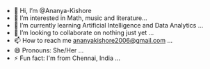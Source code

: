 - 👋 Hi, I’m @Ananya-Kishore
- 👀 I’m interested in Math, music and literature...
- 🌱 I’m currently learning Artificial Intelligence and Data Analytics ...
- 💞️ I’m looking to collaborate on nothing just yet ...
- 📫 How to reach me ananyakishore2006@gmail.com ...
- 😄 Pronouns: She/Her ...
- ⚡ Fun fact: I'm from Chennai, India ...

<!---
Ananya-Kishore/Ananya-Kishore is a ✨ special ✨ repository because its `README.md` (this file) appears on your GitHub profile.
You can click the Preview link to take a look at your changes.
--->

